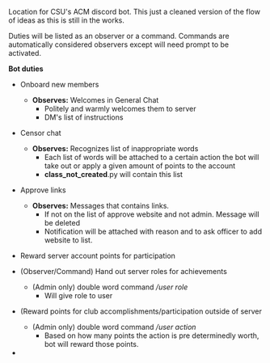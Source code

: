 Location for CSU's ACM discord bot. This just a cleaned version of the flow of ideas as this is still in the works. 

Duties will be listed as an observer or a command. Commands are automatically considered observers except will need prompt to be activated. 

__Bot duties__
- Onboard new members
  - __Observes:__ Welcomes in General Chat
    - Politely and warmly welcomes them to server
    - DM's list of instructions
- Censor chat
  - __Observes:__ Recognizes list of inappropriate words
    - Each list of words will be attached to a certain action the bot will take out or apply a given amount of  points to the account   
    - **class_not_created**.py will contain this list
    
- Approve links
  - __Observes:__ Messages that contains links.
    - If not on the list of approve website and not admin. Message will be deleted
    - Notification will be attached with reason and to ask officer to add website to list. 

- Reward server account points for participation

- (Observer/Command) Hand out server roles for achievements
  - (Admin only) double word command */user role*
      - Will give role to user

- (Reward points for club accomplishments/participation outside of server
  - (Admin only) double word command */user action*
    - Based on how many points the action is pre determinedly worth, bot will reward those points.
- 
